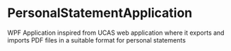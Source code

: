 # PersonalStatementApplication
WPF Application inspired from UCAS web application where it exports and imports PDF files in a suitable format for personal statements
